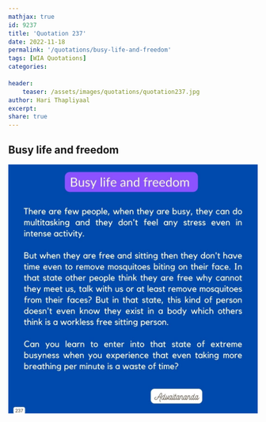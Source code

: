 ```yaml
---
mathjax: true
id: 9237
title: 'Quotation 237'
date: 2022-11-18
permalink: '/quotations/busy-life-and-freedom'
tags: [WIA Quotations] 
categories: 

header:
    teaser: /assets/images/quotations/quotation237.jpg
author: Hari Thapliyaal 
excerpt:
share: true 
---
```


## Busy life and freedom

![Busy life and freedom](/assets/images/quotations/quotation237.jpg)
